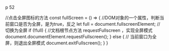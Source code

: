 p 52


//点击全屏图标的方法
const fullScreen = () => {
    //DOM对象的一个属性，判断当前窗口是否为全屏，是为true，反之
    let full = document.fullscreenElement;
    //切换为全屏
    if (!full) { 
        //文档根节点方法 requestFullscreen ，实现全屏模式
        document.documentElement.requestFullscreen();
    } else {
        // 当前窗口为全屏，则退出全屏模式
        document.exitFullscreen();
    }
}